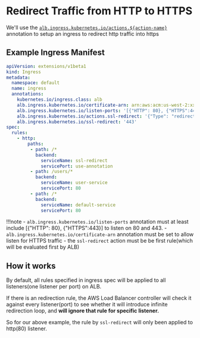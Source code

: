 # Redirect Traffic from HTTP to HTTPS

We'll use the [`alb.ingress.kubernetes.io/actions.${action-name}`](../ingress/annotations.md#actions) annotation to setup an ingress to redirect http traffic into https


## Example Ingress Manifest
```yaml
apiVersion: extensions/v1beta1
kind: Ingress
metadata:
  namespace: default
  name: ingress
  annotations:
    kubernetes.io/ingress.class: alb
    alb.ingress.kubernetes.io/certificate-arn: arn:aws:acm:us-west-2:xxxx:certificate/xxxxxx
    alb.ingress.kubernetes.io/listen-ports: '[{"HTTP": 80}, {"HTTPS":443}]'
    alb.ingress.kubernetes.io/actions.ssl-redirect: '{"Type": "redirect", "RedirectConfig": { "Protocol": "HTTPS", "Port": "443", "StatusCode": "HTTP_301"}}'
    alb.ingress.kubernetes.io/ssl-redirect: '443'
spec:
  rules:
    - http:
        paths:
         - path: /*
           backend:
             serviceName: ssl-redirect
             servicePort: use-annotation
         - path: /users/*
           backend:
             serviceName: user-service
             servicePort: 80
         - path: /*
           backend:
             serviceName: default-service
             servicePort: 80
```

!!!note
    - `alb.ingress.kubernetes.io/listen-ports` annotation must at least include [{"HTTP": 80}, {"HTTPS":443}] to listen on 80 and 443.
    - `alb.ingress.kubernetes.io/certificate-arn` annotation must be set to allow listen for HTTPS traffic
    - the `ssl-redirect` action must be be first rule(which will be evaluated first by ALB)

## How it works
By default, all rules specified in ingress spec will be applied to all listeners(one listener per port) on ALB.

If there is an redirection rule, the AWS Load Balancer controller will check it against every listener(port) to see whether it will introduce infinite redirection loop, and **will ignore that rule for specific listener.**

So for our above example, the rule by `ssl-redirect` will only been applied to http(80) listener.
